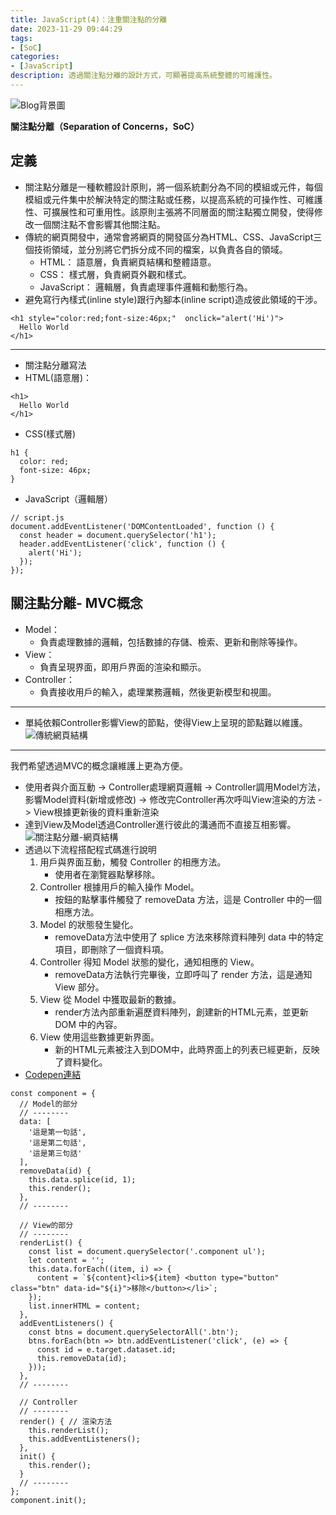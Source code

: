 ```yaml
---
title: JavaScript(4)：注重關注點的分離
date: 2023-11-29 09:44:29
tags:
- [SoC]
categories:
- [JavaScript]
description: 透過關注點分離的設計方式，可顯著提高系統整體的可維護性。
---
```


![Blog背景圖](https://res.cloudinary.com/dseg0uwc9/image/upload/v1708007055/%E9%83%A8%E8%90%BD%E6%A0%BC%E5%B0%88%E7%94%A8/JavaScript_f1qbxb.jpg)

<strong>關注點分離（Separation of Concerns，SoC）</strong>

## 定義

- 關注點分離是一種軟體設計原則，將一個系統劃分為不同的模組或元件，每個模組或元件集中於解決特定的關注點或任務，以提高系統的可操作性、可維護性、可擴展性和可重用性。該原則主張將不同層面的關注點獨立開發，使得修改一個關注點不會影響其他關注點。
- 傳統的網頁開發中，通常會將網頁的開發區分為HTML、CSS、JavaScript三個技術領域，並分別將它們拆分成不同的檔案，以負責各自的領域。
  - HTML： 語意層，負責網頁結構和整體語意。
  - CSS： 樣式層，負責網頁外觀和樣式。
  - JavaScript： 邏輯層，負責處理事件邏輯和動態行為。
- 避免寫行內樣式(inline style)跟行內腳本(inline script)造成彼此領域的干涉。

```htmlembedded=
<h1 style="color:red;font-size:46px;"  onclick="alert('Hi')">
  Hello World
</h1>
```

---

- 關注點分離寫法
- HTML(語意層)：

```htmlembedded=
<h1>
  Hello World
</h1>
```

- CSS(樣式層)

```css=
h1 {
  color: red;
  font-size: 46px;
}
```

- JavaScript（邏輯層）

```javascript=
// script.js
document.addEventListener('DOMContentLoaded', function () {
  const header = document.querySelector('h1');
  header.addEventListener('click', function () {
    alert('Hi');
  });
});
```

## 關注點分離- MVC概念

- Model：
  - 負責處理數據的邏輯，包括數據的存儲、檢索、更新和刪除等操作。
- View：
  - 負責呈現界面，即用戶界面的渲染和顯示。
- Controller：
  - 負責接收用戶的輸入，處理業務邏輯，然後更新模型和視圖。

---

- 單純依賴Controller影響View的節點，使得View上呈現的節點難以維護。
![傳統網頁結構](https://res.cloudinary.com/dseg0uwc9/image/upload/v1708007052/%E9%83%A8%E8%90%BD%E6%A0%BC%E5%B0%88%E7%94%A8/JS-4/%E5%82%B3%E7%B5%B1%E7%B6%B2%E9%A0%81%E7%B5%90%E6%A7%8B_bkkbwr.jpg)

---
我們希望透過MVC的概念讓維護上更為方便。

- 使用者與介面互動 -> Controller處理網頁邏輯 -> Controller調用Model方法，影響Model資料(新增或修改) -> 修改完Controller再次呼叫View渲染的方法 -> View根據更新後的資料重新渲染
- 達到View及Model透過Controller進行彼此的溝通而不直接互相影響。
![關注點分離-網頁結構](https://res.cloudinary.com/dseg0uwc9/image/upload/v1708007052/%E9%83%A8%E8%90%BD%E6%A0%BC%E5%B0%88%E7%94%A8/JS-4/%E5%82%B3%E7%B5%B1%E7%B6%B2%E9%A0%81%E7%B5%90%E6%A7%8B_bkkbwr.jpg)
- 透過以下流程搭配程式碼進行說明
  1. 用戶與界面互動，觸發 Controller 的相應方法。
     - 使用者在瀏覽器點擊移除。
  2. Controller 根據用戶的輸入操作 Model。
     - 按鈕的點擊事件觸發了 removeData 方法，這是 Controller 中的一個相應方法。
  3. Model 的狀態發生變化。
     - removeData方法中使用了 splice 方法來移除資料陣列 data 中的特定項目，即刪除了一個資料項。
  4. Controller 得知 Model 狀態的變化，通知相應的 View。
     - removeData方法執行完畢後，立即呼叫了 render 方法，這是通知 View 部分。
  5. View 從 Model 中獲取最新的數據。
     - render方法內部重新遍歷資料陣列，創建新的HTML元素，並更新 DOM 中的內容。
  6. View 使用這些數據更新界面。
      - 新的HTML元素被注入到DOM中，此時界面上的列表已經更新，反映了資料變化。
- [Codepen連結](https://codepen.io/gwhvusel-the-builder/pen/LYqevQL)

```javascript=
const component = {
  // Model的部分
  // --------
  data: [
    '這是第一句話',
    '這是第二句話',
    '這是第三句話'
  ],
  removeData(id) {
    this.data.splice(id, 1);
    this.render();
  },
  // --------

  // View的部分
  // --------
  renderList() {
    const list = document.querySelector('.component ul');
    let content = '';
    this.data.forEach((item, i) => {
      content = `${content}<li>${item} <button type="button" class="btn" data-id="${i}">移除</button></li>`;
    });
    list.innerHTML = content;
  },
  addEventListeners() {
    const btns = document.querySelectorAll('.btn');
    btns.forEach(btn => btn.addEventListener('click', (e) => {
      const id = e.target.dataset.id;
      this.removeData(id);
    }));
  },
  // --------

  // Controller
  // --------
  render() { // 渲染方法
    this.renderList();
    this.addEventListeners();
  },
  init() {
    this.render();
  }
  // --------
};
component.init();
```
